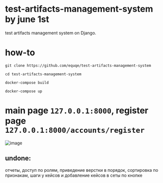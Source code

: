 # test-artifacts-management-system by june 1st
test artifacts management system on Django.

# how-to

```
git clone https://github.com/equqe/test-artifacts-management-system

cd test-artifacts-management-system

docker-compose build

docker-compose up
```

# main page `127.0.0.1:8000`, register page `127.0.0.1:8000/accounts/register`
![image](https://github.com/equqe/test-artifacts-management-system/assets/145790372/2f005ac1-85e2-4f61-86e8-a4e46970d753)

## undone:
отчеты, доступ по ролям, приведение верстки в порядок, сортировка по признакам, шаги у кейсов и добавление кейсов в сеты по кнопке

